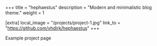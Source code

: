 +++
title = "hephaestus"
description = "Modern and minimalistic blog theme."
weight = 1

[extra]
local_image = "/projects/project-1.jpg"
link_to = "https://github.com/vhdirk/hephaestus"
+++

Example project page
